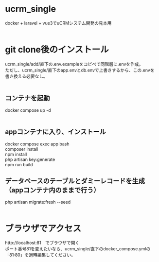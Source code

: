 # ucrm_single
docker + laravel + vue3でuCRMシステム開発の見本用<br>
<br>
# git clone後のインストール<br>
ucrm_single/add/直下の.env.exampleをコピペで同階層に.envを作成。<br>
ただし、ucrm_single/直下のapp.envとdb.envで上書きするから、この.envを書き換える必要なし。<br>
<br>
## コンテナを起動<br>
docker compose up -d<br>
<br>
## appコンテナに入り、インストール<br>
docker compose exec app bash<br>
composer install<br>
npm install<br>
php artisan key:generate<br>
npm run build<br>

##  データベースのテーブルとダミーレコードを生成（appコンテナ内のままで行う）<br>
php artisan migrate:fresh --seed<br>
<br>
# ブラウザでアクセス<br>
http://localhost:81　でブラウザで開く<br>
ポート番号81を変えたいなら、ucrm_single/直下のdocker_compose.ymlの「81:80」を適時編集してください。<br>
